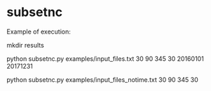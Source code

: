 # subsetnc

Example of execution:

mkdir results

python subsetnc.py examples/input_files.txt 30 90 345 30 20160101 20171231

python subsetnc.py examples/input_files_notime.txt 30 90 345 30
